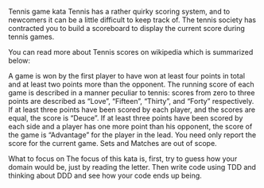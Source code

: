 Tennis game kata
Tennis has a rather quirky scoring system, and to newcomers it can be a little difficult to keep track of. The tennis society has contracted you to build a scoreboard to display the current score during tennis games.

You can read more about Tennis scores on wikipedia which is summarized below:

A game is won by the first player to have won at least four points in total and at least two points more than the opponent. The running score of each game is described in a manner peculiar to tennis: scores from zero to three points are described as “Love”, “Fifteen”, “Thirty”, and “Forty” respectively. If at least three points have been scored by each player, and the scores are equal, the score is “Deuce”. If at least three points have been scored by each side and a player has one more point than his opponent, the score of the game is “Advantage” for the player in the lead. You need only report the score for the current game. Sets and Matches are out of scope.

What to focus on
The focus of this kata is, first, try to guess how your domain would be, just by reading the letter. Then write code using TDD and thinking about DDD and see how your code ends up being.
